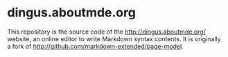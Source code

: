 dingus.aboutmde.org
================

This repository is the source code of the <http://dingus.aboutmde.org/> website,
an online editor to write Markdown syntax contents. It is originally a fork of
<http://github.com/markdown-extended/page-model>.
